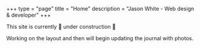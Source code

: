 +++
type = "page"
title = "Home"
description = "Jason White - Web design & developer"
+++

This site is currently 🚧 under construction 🚧

Working on the layout and then will begin updating the journal with photos.
